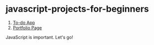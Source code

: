 # javascript-projects-for-beginners

1. [To-do App](https://github.com/Dathuha/javascript-projects-for-beginners/tree/master/To-do-App)
2. [Portfolio Page](https://github.com/Dathuha/javascript-projects-for-beginners/tree/master/Portfolio-Page)

JavaScript is important. Let's go!
